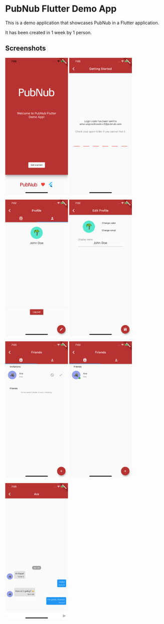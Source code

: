# PubNub Flutter Demo App

This is a demo application that showcases PubNub in a Flutter application.

It has been created in 1 week by 1 person.

## Screenshots

<img src="screenshots/welcome.png" width="200"> <img src="screenshots/login_code.png" width="200">

<img src="screenshots/profile_screen.png" width="200"> <img src="screenshots/edit_profile.png" width="200"> 

<img src="screenshots/invitation.png" width="200"> <img src="screenshots/friends.png" width="200">

<img src="screenshots/conversation.png" width="200">
